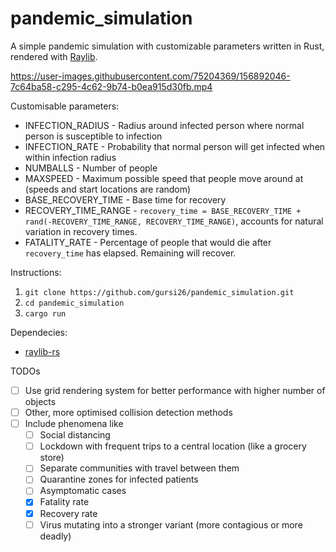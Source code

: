 # pandemic_simulation

A simple pandemic simulation with customizable parameters written in Rust, rendered with [Raylib](https://www.raylib.com). 

https://user-images.githubusercontent.com/75204369/156892046-7c64ba58-c295-4c62-9b74-b0ea915d30fb.mp4

Customisable parameters: 
- INFECTION_RADIUS - Radius around infected person where normal person is susceptible to infection
- INFECTION_RATE - Probability that normal person will get infected when within infection radius
- NUMBALLS - Number of people
- MAXSPEED - Maximum possible speed that people move around at (speeds and start locations are random)
- BASE_RECOVERY_TIME - Base time for recovery
- RECOVERY_TIME_RANGE - `recovery_time = BASE_RECOVERY_TIME + rand(-RECOVERY_TIME_RANGE, RECOVERY_TIME_RANGE)`, accounts for natural variation in recovery times.
- FATALITY_RATE - Percentage of people that would die after `recovery_time` has elapsed. Remaining will recover.

Instructions: 
1. `git clone https://github.com/gursi26/pandemic_simulation.git`
2. `cd pandemic_simulation`
3. `cargo run`

Dependecies: 
- [raylib-rs](https://crates.io/crates/raylib)

TODOs
- [ ] Use grid rendering system for better performance with higher number of objects
- [ ] Other, more optimised collision detection methods
- [ ] Include phenomena like
  - [ ] Social distancing
  - [ ] Lockdown with frequent trips to a central location (like a grocery store)
  - [ ] Separate communities with travel between them
  - [ ] Quarantine zones for infected patients
  - [ ] Asymptomatic cases
  - [X] Fatality rate
  - [X] Recovery rate
  - [ ] Virus mutating into a stronger variant (more contagious or more deadly)
